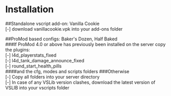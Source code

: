 # Installation  
##Standalone vscript add-on: Vanilla Cookie  
	[-] download vanillacookie.vpk into your add-ons folder  

##ProMod based configs: Baker's Dozen, Half Baked  
###If ProMod 4.0 or above has previously been installed on the server copy the plugins:  
[-] l4d_playerstats_fixed  
[-] l4d_tank_damage_announce_fixed  
[-] round_start_health_pills  
####and the cfg, modes and scripts folders
###Otherwise  
	[-] Copy all folders into your server directory  
	[-] In case of any VSLib version clashes, download the latest version of VSLIB into your vscripts folder  


